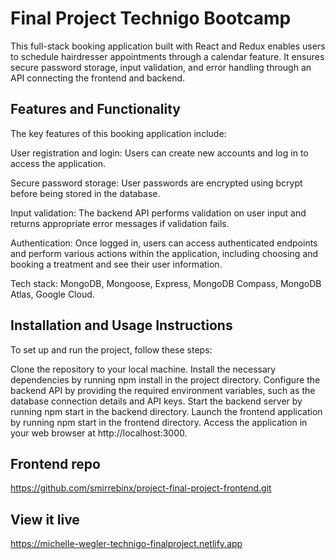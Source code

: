# Final Project Technigo Bootcamp
This full-stack booking application built with React and Redux enables users to schedule hairdresser appointments through a calendar feature. It ensures secure password storage, input validation, and error handling through an API connecting the frontend and backend.

## Features and Functionality
The key features of this booking application include:

User registration and login: Users can create new accounts and log in to access the application.

Secure password storage: User passwords are encrypted using bcrypt before being stored in the database.

Input validation: The backend API performs validation on user input and returns appropriate error messages if validation fails.

Authentication: Once logged in, users can access authenticated endpoints and perform various actions within the application, including choosing and booking a treatment and see their user information.

Tech stack: MongoDB, Mongoose, Express, MongoDB Compass, MongoDB Atlas, Google Cloud.

## Installation and Usage Instructions
To set up and run the project, follow these steps:

Clone the repository to your local machine.
Install the necessary dependencies by running npm install in the project directory.
Configure the backend API by providing the required environment variables, such as the database connection details and API keys.
Start the backend server by running npm start in the backend directory.
Launch the frontend application by running npm start in the frontend directory.
Access the application in your web browser at http://localhost:3000.

## Frontend repo
https://github.com/smirrebinx/project-final-project-frontend.git

## View it live
https://michelle-wegler-technigo-finalproject.netlify.app
